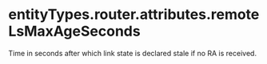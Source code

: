 # entityTypes.router.attributes.remoteLsMaxAgeSeconds

Time in seconds after which link state is declared stale if no RA is received.

